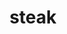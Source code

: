 ---
title: steak
price: 25
ingredients: 
  - name: beef
  - name: asparagus
  - name: potatoes
  - name: gravy
image: ../../images/homeGallery/img-3.jpeg
---